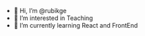 - 👋 Hi, I’m @rubikge
- 👀 I’m interested in Teaching
- 🌱 I’m currently learning React and FrontEnd


<!---
rubikge/rubikge is a ✨ special ✨ repository because its `README.md` (this file) appears on your GitHub profile.
You can click the Preview link to take a look at your changes.
--->
